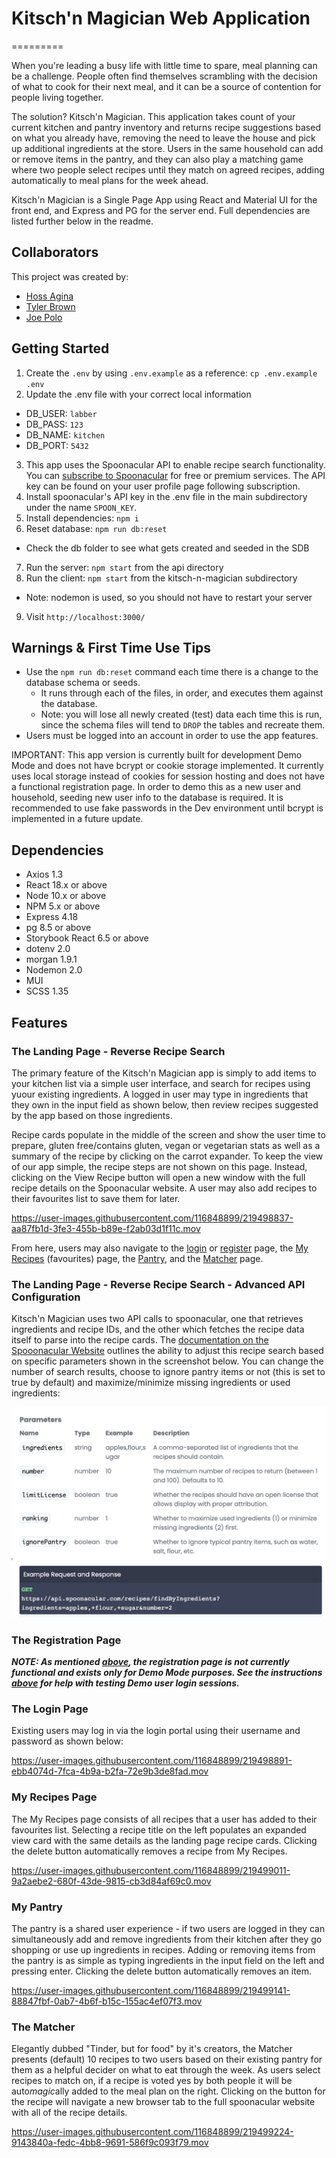 # Kitsch'n Magician Web Application
=========

When you're leading a busy life with little time to spare, meal planning can be a challenge. People often find themselves scrambling with the decision of what to cook for their next meal, and it can be a source of contention for people living together.

The solution? Kitsch'n Magician. This application takes count of your current kitchen and pantry inventory and returns recipe suggestions based on what you already have, removing the need to leave the house and pick up additional ingredients at the store. Users in the same household can add or remove items in the pantry, and they can also play a matching game where two people select recipes until they match on agreed recipes, adding automatically to meal plans for the week ahead.

Kitsch'n Magician is a Single Page App using React and Material UI for the front end, and Express and PG for the server end. Full dependencies are listed further below in the readme.




## Collaborators

This project was created by:

- [Hoss Agina](https://github.com/Hoss-Agina)
- [Tyler Brown](https://github.com/Tbrowwnnn)
- [Joe Polo](https://github.com/JoePolo1)


## Getting Started

1. Create the `.env` by using `.env.example` as a reference: `cp .env.example .env`
2. Update the .env file with your correct local information 
  - DB_USER: `labber` 
  - DB_PASS: `123` 
  - DB_NAME: `kitchen`
  - DB_PORT: `5432`
3. This app uses the Spoonacular API to enable recipe search functionality. You can [subscribe to Spoonacular](https://spoonacular.com/food-api) for free or premium services. The API key can be found on your user profile page following subscription. 
4. Install spoonacular's API key in the .env file in the main subdirectory under the name `SPOON_KEY`.
5. Install dependencies: `npm i`
6. Reset database: `npm run db:reset`
  - Check the db folder to see what gets created and seeded in the SDB
7. Run the server: `npm start` from the api directory
8. Run the client: `npm start` from the kitsch-n-magician subdirectory
  - Note: nodemon is used, so you should not have to restart your server
9. Visit `http://localhost:3000/`

## Warnings & First Time Use Tips

- Use the `npm run db:reset` command each time there is a change to the database schema or seeds. 
  - It runs through each of the files, in order, and executes them against the database. 
  - Note: you will lose all newly created (test) data each time this is run, since the schema files will tend to `DROP` the tables and recreate them.
- Users must be logged into an account in order to use the app features.

IMPORTANT: This app version is currently built for development Demo Mode and does not have bcrypt or cookie storage implemented. It currently uses local storage instead of cookies for session hosting and does not have a functional registration page. In order to demo this as a new user and household, seeding new user info to the database is required. It is recommended to use fake passwords in the Dev environment until bcrypt is implemented in a future update.

## Dependencies

- Axios 1.3
- React 18.x or above
- Node 10.x or above
- NPM 5.x or above
- Express 4.18
- pg 8.5 or above
- Storybook React 6.5 or above
- dotenv 2.0
- morgan 1.9.1
- Nodemon 2.0
- MUI
- SCSS 1.35

## Features

### The Landing Page - Reverse Recipe Search

The primary feature of the Kitsch'n Magician app is simply to add items to your kitchen list via a simple user interface, and search for recipes using yuour existing ingredients. A logged in user may type in ingredients that they own in the input field as shown below, then review recipes suggested by the app based on those ingredients.

Recipe cards populate in the middle of the screen and show the user time to prepare, gluten free/contains gluten, vegan or vegetarian stats as well as a summary of the recipe by clicking on the carrot expander. To keep the view of our app simple, the recipe steps are not shown on this page. Instead, clicking on the View Recipe button will open a new window with the full recipe details on the Spoonacular website. A user may also add recipes to their favourites list to save them for later.

https://user-images.githubusercontent.com/116848899/219498837-aa87fb1d-3fe3-455b-b89e-f2ab03d1f11c.mov


From here, users may also navigate to the [login](#the-login-page) or [register](#the-registration-page) page, the [My Recipes](#my-recipes-page) (favourites) page, the [Pantry](#my-pantry), and the [Matcher](#the-matcher) page.



### The Landing Page - Reverse Recipe Search - Advanced API Configuration

Kitsch'n Magician uses two API calls to spoonacular, one that retrieves ingredients and recipe IDs, and the other which fetches the recipe data itself to parse into the recipe cards. The [documentation on the Spooonacular Website](https://spoonacular.com/food-api/docs#Search-Recipes-by-Ingredients) outlines the ability to adjust this recipe search based on specific parameters shown in the screenshot below. You can change the number of search results, choose to ignore pantry items or not (this is set to true by default) and maximize/minimize missing ingredients or used ingredients:

![Spoonacular API Parameters](https://github.com/JoePolo1/Kitsch-n-Magician/blob/main/docs/searchparameters.png?raw=true)

### The Registration Page

***NOTE: As mentioned [above](#warnings--first-time-use-tips), the registration page is not currently functional and exists only for Demo Mode purposes. See the instructions [above](#warnings--first-time-use-tips) for help with testing Demo user login sessions.***



### The Login Page

Existing users may log in via the login portal using their username and password as shown below:

https://user-images.githubusercontent.com/116848899/219498891-ebb4074d-7fca-4b9a-b2fa-72e9b3de8fad.mov


### My Recipes Page

The My Recipes page consists of all recipes that a user has added to their favourites list. Selecting a recipe title on the left populates an expanded view card with the same details as the landing page recipe cards. Clicking the delete button automatically removes a recipe from My Recipes.

https://user-images.githubusercontent.com/116848899/219499011-9a2aebe2-680f-43de-9815-cb3d84af69c0.mov


### My Pantry

The pantry is a shared user experience - if two users are logged in they can simultaneously add and remove ingredients from their kitchen after they go shopping or use up ingredients in recipes. Adding or removing items from the pantry is as simple as typing ingredients in the input field on the left and pressing enter. Clicking the delete button automatically removes an item.


https://user-images.githubusercontent.com/116848899/219499141-88847fbf-0ab7-4b6f-b15c-155ac4ef07f3.mov


### The Matcher

Elegantly dubbed "Tinder, but for food" by it's creators, the Matcher presents (default) 10 recipes to two users based on their existing pantry for them as a helpful decider on what to eat through the week. As users select recipes to match on, if a recipe is voted yes by both people it will be auto*magic*ally added to the meal plan on the right. Clicking on the button for the recipe will navigate a new browser tab to the full spoonacular website with all of the recipe details.

https://user-images.githubusercontent.com/116848899/219499224-9143840a-fedc-4bb8-9691-586f9c093f79.mov

